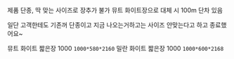 제품 단종, 딱 맞는 사이즈로 장추가 불가
뮤트 화이트장으로 대체 시 100m 단차 있음

일단 고객한테도 기존꺼 단종이고 지금 나오는거하고는 사이즈 안맞는다고 하고 종료했어요~

뮤트 화이트 짧은장 1000 `1000*580*2160`
밀란 화이트 짧은장 1000 `1000*600*2168`